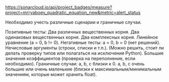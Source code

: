 https://sonarcloud.io/api/project_badges/measure?project=mrryaboev_quadratic_equation_new&metric=alert_status

Необходимо учесть различные сценарии и граничные случаи.

Позитивные тесты:
Два различных вещественных корня.
Два одинаковых вещественных корня.
Два комплексных корня.
Линейное уравнение (a = 0, b != 0).
Негативные тесты:
a = 0, b = 0 (нет решений).
Нечисловые аргументы (строки, списки и т.п.). (Можно решить, стоит ли делать проверку типов или полагаться на исключения Python).
Большие значения коэффициентов (проверка на переполнение, если необходимо).
Граничные случаи:
a, b, c близки к 0.
a, b, c очень большие или очень маленькие (близки к максимальным/минимальным значениям, которые может хранить float).
